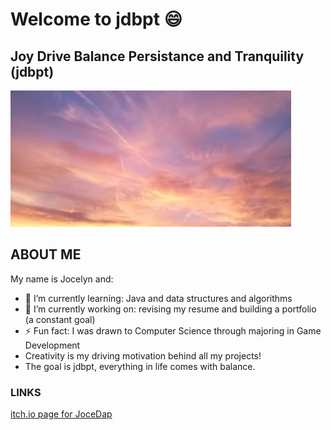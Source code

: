 # Welcome to jdbpt 😄

## Joy Drive Balance Persistance and Tranquility (jdbpt)
![Beautiful picture of the sky adorned in peach, lavendar, magenta, and goal tinted clouds](./half_bgrimglogo.jpg)

## ABOUT ME

My name is Jocelyn and:
- 🌱 I’m currently learning: Java and data structures and algorithms
- 🔭 I’m currently working on: revising my resume and building a portfolio (a constant goal)
- ⚡ Fun fact: I was drawn to Computer Science through majoring in Game Development
- Creativity is my driving motivation behind all my projects!
- The goal is jdbpt, everything in life comes with balance.

### LINKS

[itch.io page for JoceDap](https://jocedap.itch.io/)
<!--
**jdbpt/jdbpt** is a ✨ _special_ ✨ repository because its `README.md` (this file) appears on your GitHub profile.

Here are some ideas to get you started:

- 🔭 I’m currently working on ...
- 🌱 I’m currently learning ...
- 👯 I’m looking to collaborate on ...
- 🤔 I’m looking for help with ...
- 💬 Ask me about ...
- 📫 How to reach me: ...
- 😄 Pronouns: ...
- ⚡ Fun fact: ...
-->
